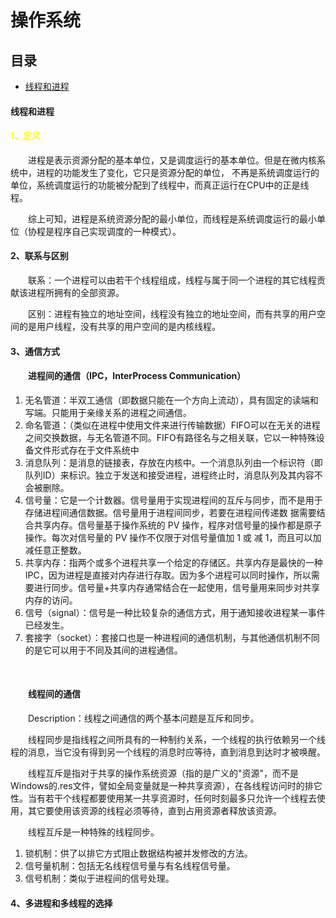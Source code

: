 # 操作系统

##  目录

* [线程和进程](#线程和进程)

#### 线程和进程

<h4><font color="yellow">1、定义</font></h4>

&emsp;&emsp;进程是表示资源分配的基本单位，又是调度运行的基本单位。但是在微内核系统中，进程的功能发生了变化，它只是资源分配的单位，
不再是系统调度运行的单位，系统调度运行的功能被分配到了线程中，而真正运行在CPU中的正是线程。

&emsp;&emsp;综上可知，进程是系统资源分配的最小单位，而线程是系统调度运行的最小单位（协程是程序自己实现调度的一种模式）。

<h4>2、联系与区别</h4>

&emsp;&emsp;联系：一个进程可以由若干个线程组成，线程与属于同一个进程的其它线程贡献该进程所拥有的全部资源。

&emsp;&emsp;区别：进程有独立的地址空间，线程没有独立的地址空间，而有共享的用户空间的是用户线程，没有共享的用户空间的是内核线程。

<h4>3、通信方式</h4>
<div><h4>&emsp;&emsp;进程间的通信（IPC，InterProcess Communication）</h4>
<ol>
<li>无名管道：半双工通信（即数据只能在一个方向上流动），具有固定的读端和写端。只能用于亲缘关系的进程之间通信。</li>
<li>命名管道：（类似在进程中使用文件来进行传输数据）FIFO可以在无关的进程之间交换数据，与无名管道不同。FIFO有路径名与之相关联，它以一种特殊设备文件形式存在于文件系统中</li>

<li>消息队列：是消息的链接表，存放在内核中。一个消息队列由一个标识符（即队列ID）来标识。独立于发送和接受进程，进程终止时，消息队列及其内容不会被删除。</li>

<li>信号量：它是一个计数器。信号量用于实现进程间的互斥与同步，而不是用于存储进程间通信数据。信号量用于进程间同步，若要在进程间传递数
据需要结合共享内存。信号量基于操作系统的 PV 操作，程序对信号量的操作都是原子操作。每次对信号量的 PV 操作不仅限于对信号量值加 1 或
减 1，而且可以加减任意正整数。</li>

<li>共享内存：指两个或多个进程共享一个给定的存储区。共享内存是最快的一种 IPC，因为进程是直接对内存进行存取。因为多个进程可以同时操作，所以需
要进行同步。信号量+共享内存通常结合在一起使用，信号量用来同步对共享内存的访问。</li>

<li>信号（signal）：信号是一种比较复杂的通信方式，用于通知接收进程某一事件已经发生。</li>

<li>套接字（socket）：套接口也是一种进程间的通信机制，与其他通信机制不同的是它可以用于不同及其间的进程通信。</li>
</ol>

<br />
<h4>&emsp;&emsp;线程间的通信</h4>
&emsp;&emsp;Description：线程之间通信的两个基本问题是互斥和同步。

&emsp;&emsp;线程同步是指线程之间所具有的一种制约关系，一个线程的执行依赖另一个线程的消息，当它没有得到另一个线程的消息时应等待，直到消息到达时才被唤醒。

&emsp;&emsp;线程互斥是指对于共享的操作系统资源（指的是广义的"资源"，而不是Windows的.res文件，譬如全局变量就是一种共享资源），在各线程访问时的排它性。当有若干个线程都要使用某一共享资源时，任何时刻最多只允许一个线程去使用，其它要使用该资源的线程必须等待，直到占用资源者释放该资源。

&emsp;&emsp;线程互斥是一种特殊的线程同步。
<ol>
<li>锁机制：供了以排它方式阻止数据结构被并发修改的方法。</li>
<li>信号量机制：包括无名线程信号量与有名线程信号量。</li>
<li>信号机制：类似于进程间的信号处理。</li>
</ol>

</div>

<h4>4、多进程和多线程的选择</h4>

